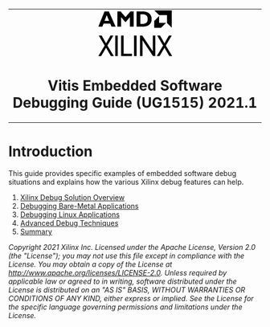 <table width="100%">
 <tr width="100%">
    <td align="center"><img src="https://raw.githubusercontent.com/Xilinx/Image-Collateral/main/xilinx-logo.png" width="30%"/><h1>Vitis Embedded Software Debugging Guide (UG1515) 2021.1</h1>
    </td>
 </tr>
</table>

# Introduction

This guide provides specific examples of embedded software debug situations and explains how the various Xilinx debug features can help.

1. [Xilinx Debug Solution Overview](./docs/1-xilinx-debug-solution-overview)
2. [Debugging Bare-Metal Applications](./docs/2-debugging-bare-metal-applications)
3. [Debugging Linux Applications](./docs/3-debugging-linux-applications)
4. [Advanced Debug Techniques](./docs/4-advanced-debug-techniques)
6. [Summary](./docs/5-summary)

_Copyright 2021 Xilinx Inc. Licensed under the Apache License, Version 2.0 (the "License"); you may not use this file except in compliance with the License. You may obtain a copy of the License at http://www.apache.org/licenses/LICENSE-2.0. Unless required by applicable law or agreed to in writing, software distributed under the License is distributed on an "AS IS" BASIS, WITHOUT WARRANTIES OR CONDITIONS OF ANY KIND, either express or implied. See the License for the specific language governing permissions and limitations under the License._